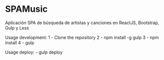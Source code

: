 # SPAMusic
Aplicación SPA de búsqueda de artistas y canciones en ReactJS, Bootstrap, Gulp y Less

Usage development:
	1 - Clone the repository
	2 - npm install -g gulp
	3 - npm install
	4 - gulp

Usage deploy:
	- gulp deploy
	
